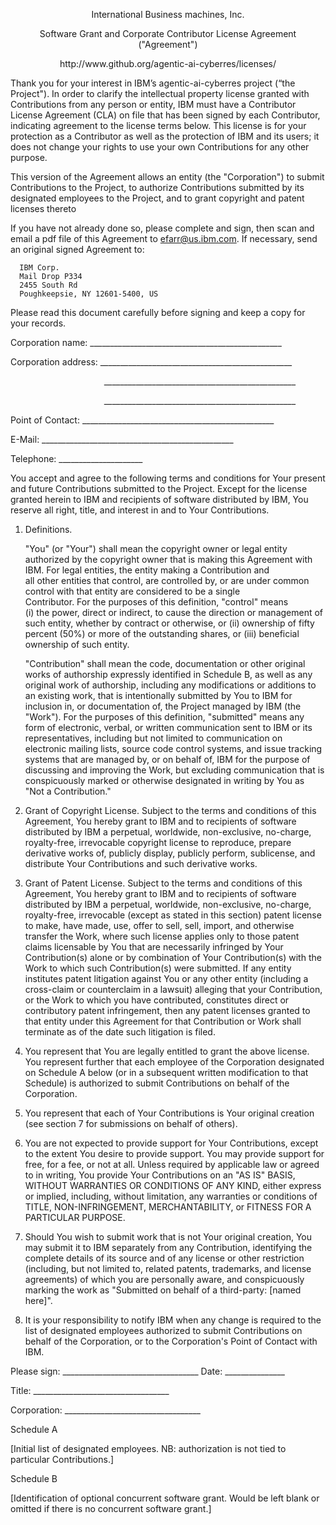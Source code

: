  
  <p align="center">International Business machines, Inc.
  </p>
  <p align="center">Software Grant and Corporate Contributor License Agreement ("Agreement")
  </p>
  <p align="center">http://www.github.org/agentic-ai-cyberres/licenses/
  </p>
  

Thank you for your interest in IBM’s agentic-ai-cyberres project (“the
Project"). In order to clarify the intellectual property license 
granted with Contributions from any person or entity, IBM must have a 
Contributor License Agreement (CLA) on file that has been signed by 
each Contributor, indicating agreement to the license terms 
below. This license is for your protection as a Contributor as well
as the protection of IBM and its users; it does not change your 
rights to use your own Contributions for any other purpose.

This version of the Agreement allows an entity (the "Corporation") to 
submit Contributions to the Project, to authorize Contributions 
submitted by its designated employees to the Project, and to grant 
copyright and patent licenses thereto 
   
If you have not already done so, please complete and sign, then scan 
and email a pdf file of this Agreement to efarr@us.ibm.com. If
necessary, send an original signed Agreement to:

      IBM Corp.
      Mail Drop P334
      2455 South Rd
      Poughkeepsie, NY 12601-5400, US

   Please read this document carefully before signing and keep a copy 
for your records.

Corporation name:    ________________________________________________
      
Corporation address: ________________________________________________

$~~~~~~~~~~~~~~~~~~~~~~~~~~~~~~~~~~~~~$ ________________________________________________

$~~~~~~~~~~~~~~~~~~~~~~~~~~~~~~~~~~~~~$ ________________________________________________



Point of Contact:    ________________________________________________

E-Mail:              ________________________________________________

Telephone:           _____________________ 
      

You accept and agree to the following terms and conditions for Your
present and future Contributions submitted to the Project. Except 
for the license granted herein to IBM and recipients of software 
distributed by IBM, You reserve all right, title, and interest in and 
to Your Contributions.

1. Definitions.

   "You" (or "Your") shall mean the copyright owner or legal entity
   authorized by the copyright owner that is making this Agreement
   with IBM. For legal entities, the entity making a Contribution and    
   all other entities that control, are controlled by, or are under 
   common control with that entity are considered to be a single    
   Contributor. For the purposes of this definition, "control" means    
   (i) the power, direct or indirect, to cause the direction or
   management of such entity, whether by contract or otherwise, or
   (ii) ownership of fifty percent (50%) or more of the outstanding
   shares, or (iii) beneficial ownership of such entity.

   "Contribution" shall mean the code, documentation or other original
   works of authorship expressly identified in Schedule B, as well as
   any original work of authorship, including any modifications or 
   additions to an existing work, that is intentionally submitted by 
   You to IBM for inclusion in, or documentation of, the Project 
   managed by IBM (the "Work"). For the purposes of this definition, 
   "submitted" means any form of electronic, verbal, or written 
   communication sent to IBM or its representatives, including but not 
   limited to communication on electronic mailing lists, source code 
   control systems, and issue tracking systems that are managed by, or 
   on behalf of, IBM for the purpose of discussing and improving the 
   Work, but excluding communication that is conspicuously marked or 
   otherwise designated in writing by You as "Not a Contribution."

2. Grant of Copyright License. Subject to the terms and conditions
   of this Agreement, You hereby grant to IBM and to
   recipients of software distributed by IBM a perpetual,
   worldwide, non-exclusive, no-charge, royalty-free, irrevocable
   copyright license to reproduce, prepare derivative works of,
   publicly display, publicly perform, sublicense, and distribute
   Your Contributions and such derivative works.

3. Grant of Patent License. Subject to the terms and conditions of
   this Agreement, You hereby grant to IBM and to recipients
   of software distributed by IBM a perpetual, worldwide,
   non-exclusive, no-charge, royalty-free, irrevocable (except as
   stated in this section) patent license to make, have made, use,
   offer to sell, sell, import, and otherwise transfer the Work,
   where such license applies only to those patent claims licensable
   by You that are necessarily infringed by Your Contribution(s)
   alone or by combination of Your Contribution(s) with the Work to
   which such Contribution(s) were submitted. If any entity institutes
   patent litigation against You or any other entity (including a
   cross-claim or counterclaim in a lawsuit) alleging that your
   Contribution, or the Work to which you have contributed, constitutes
   direct or contributory patent infringement, then any patent licenses
   granted to that entity under this Agreement for that Contribution or
   Work shall terminate as of the date such litigation is filed.

4. You represent that You are legally entitled to grant the above
   license. You represent further that each employee of the
   Corporation designated on Schedule A below (or in a subsequent
   written modification to that Schedule) is authorized to submit
   Contributions on behalf of the Corporation.

5. You represent that each of Your Contributions is Your original
   creation (see section 7 for submissions on behalf of others).

6. You are not expected to provide support for Your Contributions,
   except to the extent You desire to provide support. You may provide
   support for free, for a fee, or not at all. Unless required by
   applicable law or agreed to in writing, You provide Your
   Contributions on an "AS IS" BASIS, WITHOUT WARRANTIES OR CONDITIONS
   OF ANY KIND, either express or implied, including, without
   limitation, any warranties or conditions of TITLE, NON-INFRINGEMENT,
   MERCHANTABILITY, or FITNESS FOR A PARTICULAR PURPOSE.

7. Should You wish to submit work that is not Your original creation,
   You may submit it to IBM separately from any
   Contribution, identifying the complete details of its source and
   of any license or other restriction (including, but not limited
   to, related patents, trademarks, and license agreements) of which
   you are personally aware, and conspicuously marking the work as
   "Submitted on behalf of a third-party: [named here]".

8. It is your responsibility to notify IBM when any change
   is required to the list of designated employees authorized to submit
   Contributions on behalf of the Corporation, or to the Corporation's
   Point of Contact with IBM.



Please sign: __________________________________ Date: _______________

Title:       __________________________________

Corporation: __________________________________


Schedule A

   [Initial list of designated employees.  NB: authorization is not
    tied to particular Contributions.]




Schedule B

   [Identification of optional concurrent software grant.  Would be
    left blank or omitted if there is no concurrent software grant.]



